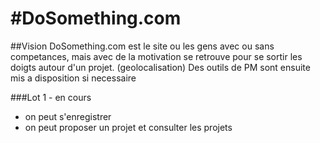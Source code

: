 #DoSomething.com
===============
##Vision
DoSomething.com est le site ou les gens avec ou sans competances, mais avec de la motivation se retrouve pour se sortir les doigts autour d'un projet. (geolocalisation) Des outils de PM sont ensuite mis a disposition si necessaire

###Lot 1 - en cours
- on peut s'enregistrer
- on peut proposer un projet et consulter les projets
